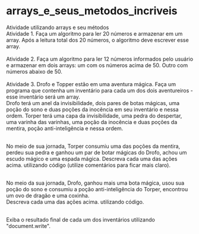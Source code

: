 # arrays_e_seus_metodos_incriveis
Atividade utilizando arrays e seu métodos<br>
Atividade 1. Faça um algoritmo para ler 20 números e armazenar em um array. Após a leitura total dos 20 números, o algoritmo deve escrever esse array.<br><br>
Atividade 2. Faça um algoritmo para ler 12 números informados pelo usuário e armazenar em dois arrays: um com os números acima de 50. Outro com números abaixo de 50.<br><br>
Atividade 3. Drofo e Topper estão em uma aventura mágica. Faça um programa que contenha um inventário para cada um dos dois aventureiros - esse inventário será um array.<br>
Drofo terá um anel da invisibilidade, dois pares de botas mágicas, uma poção do sono e duas poções da inocência em seu inventário e nessa ordem. 
Torper terá uma capa da invisibilidade, uma pedra do despertar,  uma varinha das varinhas, uma poção da inocência e duas poções da mentira, poção anti-inteligência e nessa ordem. <br><br>

No meio de sua jornada, Torper consumiu uma das poções da mentira, perdeu sua pedra e ganhou um par de botar mágicas do Drofo, achou um escudo mágico e uma espada mágica. 
Descreva cada uma das ações acima. utilizando código (utilize comentários para ficar mais claro). <br><br>

No meio da sua jornada, Drofo, ganhou mais uma bota mágica, usou sua poção do sono e consumiu a poção anti-inteligência do Torper, encontrou um ovo de dragão e uma coxinha.<br>
Descreva cada uma das ações acima. utilizando código.<br><br>

Exiba o resultado final de cada um dos inventários utilizando "document.write".
